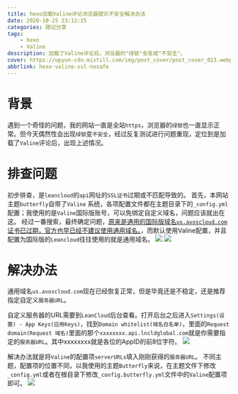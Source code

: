 ```yaml
---
title: hexo加载Valine评论浏览器提示不安全解决办法
date: 2020-10-25 23:12:15
categories: 随记分享
tags:
    - hexo
    - Valine
description: 加载了Valine评论后，浏览器的"绿锁"会变成"不安全"。
cover: https://upyun-cdn.mistill.com/img/post_cover/post_cover_023.webp
abbrlink: hexo-valine-ssl-nosafe
---
```

# 背景
遇到一个奇怪的问题，我的网站一直是全站`https`，浏览器的`绿锁`也一直显示正常。但今天偶然性会出现`绿锁`变`不安全`，经过反复测试进行问题重现，定位到是加载了`Valine`评论后，出现上述情况。

# 排查问题
初步排查，是`leancloud`的`api`网址的`SSL证书`过期或不匹配导致的。
首先，本网站主题`butterfly`自带了`Valine`
系统，各项配置文件都在主题目录下的`_config.yml`配置；我使用的是`Valine`国际版账号，可以免绑定自定义域名，问题应该就出在这。
经过一番搜索，最终确定问题，[原来是通用的国际版域名`us.avoscloud.com`证书已过期，](https://forum.leancloud.cn/t/us-avoscloud-com/22749)[官方也早已经不建议使用通用域名。](https://forum.leancloud.cn/t/us-avoscloud-com/23415)，而默认使用Valine配置，并且配置为国际版的`Leancloud`往往使用的就是通用域名。
![](https://upyun-cdn.mistill.com/img/post_img/post_img_003.png)
![](https://upyun-cdn.mistill.com/img/post_img/post_img_004.png)
# 解决办法
通用域名`us.avoscloud.com`现在已经恢复正常，但是毕竟还是不稳定，还是推荐指定自定义`服务器URL`。

自定义服务器的URL需要到`LeanCloud`后台查看。打开后台之后进入`Settings(设置) - App Keys(应用Keys)`，找到`Domain whitelist(域名白名单)`，里面的`Request domain(Request 域名)`里面的那个`xxxxxxxx.api.lncldglobal.com`就是你需要指定的`服务器URL`。其中xxxxxxxx就是各位的AppID的前8位字符。
![](https://upyun-cdn.mistill.com/img/post_img/post_img_005.png)

解决办法就是将`Valine`的配置项`serverURLs`填入刚刚获得的`服务器URL`。
不同主题，配置项的位置不同，以我使用的主题`Butterfly`来说，在主题文件下修改`_config.yml`或者在根目录下修改`_config.butterfly.yml`文件中的`Valine`配置项即可。
![](https://upyun-cdn.mistill.com/img/post_img/post_img_006.png)